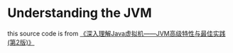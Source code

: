 # Understanding the JVM
this source code is from [《深入理解Java虚拟机——JVM高级特性与最佳实践(第2版)》](https://book.douban.com/subject/24722612/)
